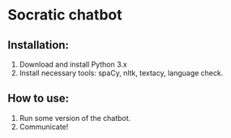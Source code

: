 # Socratic chatbot

## Installation: 
1. Download and install Python 3.x
2. Install necessary tools: spaCy, nltk, textacy, language check.

## How to use:
1. Run some version of the chatbot.
2. Communicate!
